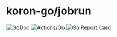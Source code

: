 # koron-go/jobrun

[![GoDoc](https://godoc.org/github.com/koron-go/jobrun?status.svg)](https://godoc.org/github.com/koron-go/jobrun)
[![Actions/Go](https://github.com/koron-go/jobrun/workflows/Go/badge.svg)](https://github.com/koron-go/jobrun/actions?query=workflow%3AGo)
[![Go Report Card](https://goreportcard.com/badge/github.com/koron-go/jobrun)](https://goreportcard.com/report/github.com/koron-go/jobrun)
